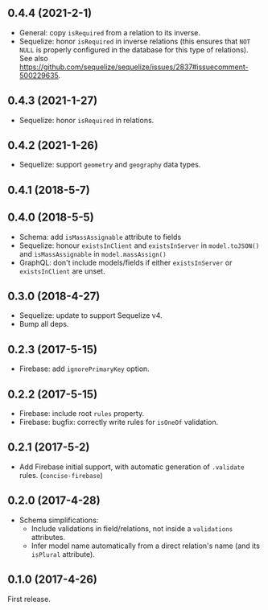 ## 0.4.4 (2021-2-1)

- General: copy `isRequired` from a relation to its inverse.
- Sequelize: honor `isRequired` in inverse relations (this ensures that `NOT NULL` is properly configured in the database for this type of relations). See also https://github.com/sequelize/sequelize/issues/2837#issuecomment-500229635.

## 0.4.3 (2021-1-27)

- Sequelize: honor `isRequired` in relations.

## 0.4.2 (2021-1-26)

- Sequelize: support `geometry` and `geography` data types.

## 0.4.1 (2018-5-7)

## 0.4.0 (2018-5-5)

- Schema: add `isMassAssignable` attribute to fields
- Sequelize: honour `existsInClient` and `existsInServer` in `model.toJSON()` and `isMassAssignable` in `model.massAssign()`
- GraphQL: don't include models/fields if either `existsInServer` or `existsInClient` are unset.

## 0.3.0 (2018-4-27)

- Sequelize: update to support Sequelize v4.
- Bump all deps.

## 0.2.3 (2017-5-15)

- Firebase: add `ignorePrimaryKey` option.

## 0.2.2 (2017-5-15)

- Firebase: include root `rules` property.
- Firebase: bugfix: correctly write rules for `isOneOf` validation.

## 0.2.1 (2017-5-2)

- Add Firebase initial support, with automatic generation of `.validate` rules. (`concise-firebase`)

## 0.2.0 (2017-4-28)

- Schema simplifications:
  - Include validations in field/relations, not inside a `validations` attributes.
  - Infer model name automatically from a direct relation's name (and its `isPlural` attribute).

## 0.1.0 (2017-4-26)

First release.
